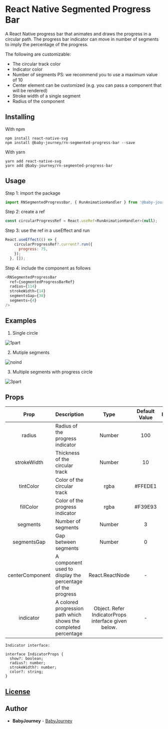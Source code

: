 # React Native Segmented Progress Bar

A React Native progress bar that animates and draws the progress in a circular path. The progress bar indicator can move in number of segments to imply the percentage of the progress.

The following are customizable:
 - The circular track color
 - Indicator color
 - Number of segments PS: we recommend you to use a maximum value of 10
 - Center element can be customized (e.g. you can pass a component that will be rendered)
 - Stroke width of a single segment
 - Radius of the component

## Installing

With npm

```
npm install react-native-svg
npm install @baby-journey/rn-segmented-progress-bar --save
```

With yarn

```
yarn add react-native-svg
yarn add @baby-journey/rn-segmented-progress-bar
```

## Usage

Step 1: import the package

```javascript
import RNSegmentedProgressBar, { RunAnimationHandler } from '@baby-journey/rn-segmented-progress-bar';
```

Step 2: create a ref

```javascript
const circularProgressRef = React.useRef<RunAnimationHandler>(null);
```

Step 3: use the ref in a useEffect and run

```javascript
React.useEffect(() => {
    circularProgressRef?.current?.run({
      progress: 75,
    });
  }, []);
```

Step 4: include the component as follows

```javascript
<RNSegmentedProgressBar
  ref={segmentedProgressBarRef}
  radius={114}
  strokeWidth={14}
  segmentsGap={30}
  segments={4}
/>
```     


## Examples

1. Single circle

![1part](https://user-images.githubusercontent.com/1639119/215097139-4dacc33d-f2c7-4a2b-83ad-f856ec822e47.gif)

2. Mutiple segments

![noind](https://user-images.githubusercontent.com/1639119/215097549-262da352-83d5-45f3-8f81-6abcaaea6b72.gif)

3. Multiple segments with progress circle

![3part](https://user-images.githubusercontent.com/1639119/215097606-b4c8139c-d949-4e98-ab9d-787cf89424bb.gif)

## Props

| Prop                        | Description                                                                           | Type                          | Default Value       | Required |
| :--------------------------:|:--------------------------------------------------------------------------------------|:-----------------------------:|:-------------------:|:--------:|
| radius                       | Radius of the progress indicator                                                                        | Number                        | 100                   | True     |
| strokeWidth                 |Thickness of the circular track                      | Number                        | 10                   | True    |
| tintColor       | Color of the circular track                                                      | rgba                        | #FFEDE1       | False    |
| fillColor                      | Color of the progress indicator                                                                | rgba                        | #F39E93                  | False    |
| segments           | Number of segments                                                   | Number                        | 3                  | False    |
| segmentsGap           | Gap between segments                                                   | Number                        | 0                  | False    |
| centerComponent         | A component used to display the percentage of the progress                                         | React.ReactNode                        | -                  | False    |
| indicator         |  A colored progression path which shows the completed percentage                                               | Object. Refer IndicatorProps interface given below.                        | -                  | False    |

```
Indicator interface:

interface IndicatorProps {
  show?: boolean;
  radius?: number;
  strokeWidth?: number;
  color?: string;
}
```

 
## [License](https://github.com/baby-journey/rn-segmented-progress-bar/blob/main/LICENSE)

## Author

* **BabyJourney** - [BabyJourney](https://github.com/baby-journey/rn-segmented-progress-bar)
